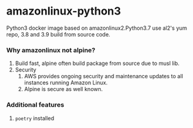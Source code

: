 # amazonlinux-python3 
Python3 docker image based on amazonlinux2.Python3.7 use al2's yum repo, 3.8 and 3.9 build from source code.

### Why amazonlinux not alpine?
1. Build fast, alpine often build package from source due to musl lib.
2. Security
   1. AWS provides ongoing security and maintenance updates to all instances running Amazon Linux.
   2. Alpine is secure as well known.

### Additional features
1. `poetry` installed

